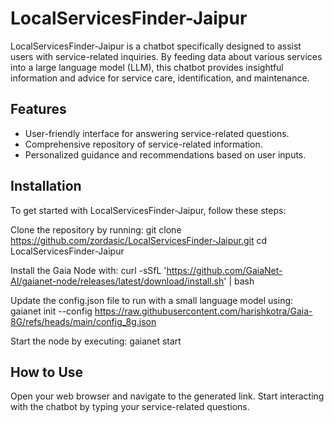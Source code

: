 # LocalServicesFinder-Jaipur

LocalServicesFinder-Jaipur is a chatbot specifically designed to assist users with service-related inquiries. By feeding data about various services into a large language model (LLM), this chatbot provides insightful information and advice for service care, identification, and maintenance.

## Features
- User-friendly interface for answering service-related questions.
- Comprehensive repository of service-related information.
- Personalized guidance and recommendations based on user inputs.

## Installation
To get started with LocalServicesFinder-Jaipur, follow these steps: 

Clone the repository by running:
git clone https://github.com/zordasic/LocalServicesFinder-Jaipur.git
cd LocalServicesFinder-Jaipur

Install the Gaia Node with:
curl -sSfL 'https://github.com/GaiaNet-AI/gaianet-node/releases/latest/download/install.sh' | bash

Update the config.json file to run with a small language model using:
gaianet init --config https://raw.githubusercontent.com/harishkotra/Gaia-8G/refs/heads/main/config_8g.json

Start the node by executing:
gaianet start

## How to Use
Open your web browser and navigate to the generated link. Start interacting with the chatbot by typing your service-related questions.
